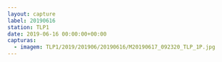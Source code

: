 ```yaml
---
layout: capture
label: 20190616
station: TLP1
date: 2019-06-16 00:00:00+00:00
capturas:
  - imagem: TLP1/2019/201906/20190616/M20190617_092320_TLP_1P.jpg
---
```

